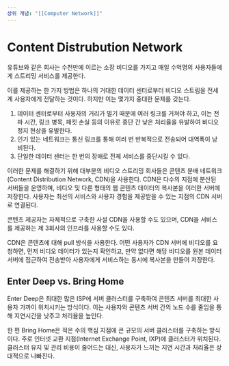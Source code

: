 ```yaml
---
상위 개념: "[[Computer Network]]"
---
```

# Content Distrubution Network
유튜브와 같은 회사는 수천만에 이르는 소장 비디오를 가지고 매일 수억명의 사용자들에게 스트리밍 서비스를 제공한다.

이를 제공하는 한 가지 방법은 하나의 거대한 데이터 센터로부터 비디오 스트림을 전세계 사용자에게 전달하는 것이다. 하지만 이는 몇가지 중대한 문제를 갖는다.

1. 데이터 센터로부터 사용자의 거리가 멀기 때문에 여러 링크를 거쳐야 하고, 이는 전파 시간, 링크 병목, 패킷 손실 등의 이유로 종단 간 낮은 처리율을 유발하여 비디오 정지 현상을 유발한다.
2. 인기 있는 네트워크는 통신 링크를 통해 여러 번 반복적으로 전송되어 대역폭이 낭비된다.
3. 단일한 데이터 센터는 한 번의 장애로 전체 서비스를 중단시킬 수 있다.

이러한 문제를 해결하기 위해 대부분의 비디오 스트리밍 회사들은 콘텐츠 분배 네트워크(Content Distribution Network, CDN)을 사용한다. CDN은 다수의 지점에 분산된 서버들을 운영하며, 비디오 및 다른 형태의 웹 콘텐츠 데이터의 복사본을 이러한 서버에 저장한다. 사용자는 최선의 서비스와 사용자 경험을 제공받을 수 있는 지점의 CDN 서버로 연결된다.

콘텐츠 제공자는 자체적으로 구축한 사설 CDN을 사용할 수도 있으며, CDN을 서비스를 제공하는 제 3회사의 인프라를 사용할 수도 있다.

CDN은 콘텐츠에 대해 pull 방식을 사용한다. 어떤 사용자가 CDN 서버에 비디오를 요청하면, 먼저 비디오 데이터가 있는지 확인하고, 만약 없다면 해당 비디오를 원본 데이터 서버에 접근하여 전송받아 사용자에게 서비스하는 동시에 복사본을 만들어 저장한다.

## Enter Deep vs. Bring Home
Enter Deep은 최대한 많은 ISP에 서버 클러스터를 구축하여 콘텐츠 서버를 최대한 사용자 가까이 위치시키는 방식이다. 이는 사용자와 콘텐츠 서버 간의 노드 수를 줄임을 통해 지연시간을 낮추고 처리율을 높인다.

한 편 Bring Home은 적은 수의 핵심 지점에 큰 규모의 서버 클러스터를 구축하는 방식이다. 주로 인터넷 교환 지점(Internet Exchange Point, IXP)에 클러스터가 위치된다. 클러스터 유지 및 관리 비용이 줄어드는 대신, 사용자가 느끼는 지연 시간과 처리율은 상대적으로 나빠진다.

